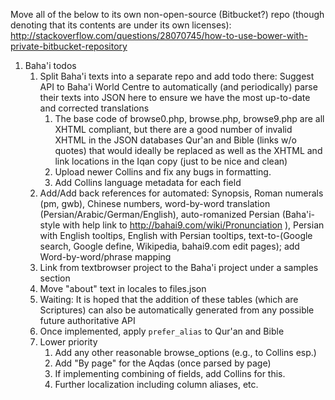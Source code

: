 Move all of the below to its own non-open-source (Bitbucket?) repo (though denoting that its contents are under its own licenses): http://stackoverflow.com/questions/28070745/how-to-use-bower-with-private-bitbucket-repository

1. Baha'i todos
    1. Split Baha'i texts into a separate repo and add todo there: Suggest API to Baha'i World Centre to automatically (and periodically) parse their texts into JSON here to ensure we have the most up-to-date and corrected translations
        1. The base code of browse0.php, browse.php, browse9.php are all XHTML compliant, but there are a good number of invalid XHTML in the JSON databases Qur'an and Bible (links w/o quotes) that would ideally be replaced as well as the XHTML and link locations in the Iqan copy (just to be nice and clean)
        1. Upload newer Collins and fix any bugs in formatting.
        1. Add Collins language metadata for each field
    1. Add/Add back references for automated: Synopsis, Roman numerals (pm, gwb), Chinese numbers, word-by-word translation (Persian/Arabic/German/English), auto-romanized Persian (Baha'i-style with help link to http://bahai9.com/wiki/Pronunciation ), Persian with English tooltips, English with Persian tooltips, text-to-(Google search, Google define, Wikipedia, bahai9.com edit pages); add Word-by-word/phrase mapping
    1. Link from textbrowser project to the Baha'i project under a samples section
    1. Move "about" text in locales to files.json
    1. Waiting: It is hoped that the addition of these tables (which are Scriptures) can also be automatically generated from any possible future authoritative API
    1. Once implemented, apply `prefer_alias` to Qur'an and Bible
    1. Lower priority
        1. Add any other reasonable browse_options (e.g., to Collins esp.)
        1. Add "By page" for the Aqdas (once parsed by page)
        1. If implementing combining of fields, add Collins for this.
        1. Further localization including column aliases, etc.
